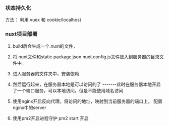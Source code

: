 ### 状态持久化
方法：  利用 vuex 和 cookie/localhost  

### nuxt项目部署

1. build后会生成一个.nuxt的文件，
2. 将.nuxt文件和static package.json nuxt.config.js文件放入到服务器的目录文件中。
3. 进入服务器的文件夹中，安装依赖   
4. 然后运行起来，在服务器本地是可以访问的了  -------此时在服务器本地开启了一个端口服务，可以本地访问。但是不能使用域名访问

5. 使用nginx开启反向代理。将访问的地址，映射到当前服务器的端口上。 配置nginx中的server
6. 使用pm2开启进程守护  pm2 start 开启
